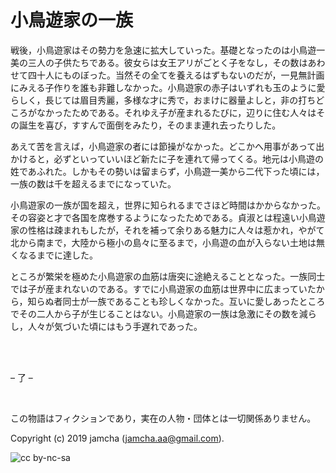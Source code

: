 

# 小鳥遊家の一族

戦後，小鳥遊家はその勢力を急速に拡大していった。基礎となったのは小鳥遊一美の三人の子供たちである。彼女らは女王アリがごとく子をなし，その数はあわせて四十人にものぼった。当然その全てを養えるはずもないのだが，一見無計画にみえる子作りを誰も非難しなかった。小鳥遊家の赤子はいずれも玉のように愛らしく，長じては眉目秀麗，多様な才に秀で，おまけに器量よしと，非の打ちどころがなかったためである。それゆえ子が産まれるたびに，辺りに住む人々はその誕生を喜び，すすんで面倒をみたり，そのまま連れ去ったりした。  

あえて苦を言えば，小鳥遊家の者には節操がなかった。どこかへ用事があって出かけると，必ずといっていいほど新たに子を連れて帰ってくる。地元は小鳥遊の姓であふれた。しかもその勢いは留まらず，小鳥遊一美から二代下った頃には，一族の数は千を超えるまでになっていた。  

小鳥遊家の一族が国を超え，世界に知られるまでさほど時間はかからなかった。その容姿と才で各国を席巻するようになったためである。貞淑とは程遠い小鳥遊家の性格は疎まれもしたが，それを補って余りある魅力に人々は惹かれ，やがて北から南まで，大陸から極小の島々に至るまで，小鳥遊の血が入らない土地は無くなるまでに達した。  

ところが繁栄を極めた小鳥遊家の血筋は唐突に途絶えることとなった。一族同士では子が産まれないのである。すでに小鳥遊家の血筋は世界中に広まっていたから，知らぬ者同士が一族であることも珍しくなかった。互いに愛しあったところでその二人から子が生じることはない。小鳥遊家の一族は急激にその数を減らし，人々が気づいた頃にはもう手遅れであった。  

<br>  
<br>  

&#x2013; 了 &#x2013;  

<br>  

この物語はフィクションであり，実在の人物・団体とは一切関係ありません。  

Copyright (c) 2019 jamcha (jamcha.aa@gmail.com).  

![cc by-nc-sa](https://i.creativecommons.org/l/by-nc-sa/4.0/88x31.png)  

